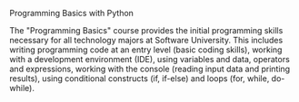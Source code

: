Programming Basics with Python

The "Programming Basics" course provides the initial programming skills necessary for all technology majors at Software University. 
This includes writing programming code at an entry level (basic coding skills), working with a development environment (IDE), using variables and data, operators and expressions, working with the console (reading input data and printing results), using conditional constructs (if, if-else) and loops (for, while, do-while).
